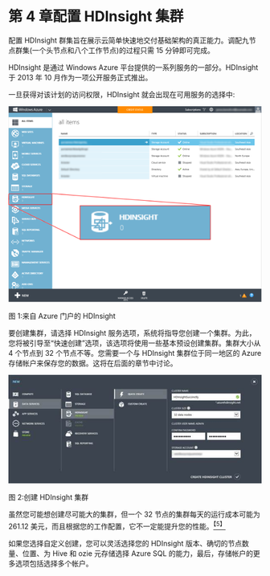 # 第 4 章配置 HDInsight 集群

配置 HDInsight 群集旨在展示云简单快速地交付基础架构的真正能力。调配九节点群集(一个头节点和八个工作节点)的过程只需 15 分钟即可完成。

HDInsight 是通过 Windows Azure 平台提供的一系列服务的一部分。HDInsight 于 2013 年 10 月作为一项公开服务正式推出。

一旦获得对该计划的访问权限，HDInsight 就会出现在可用服务的选择中:

![](img/image001.png)

图 1:来自 Azure 门户的 HDInsight

要创建集群，请选择 HDInsight 服务选项，系统将指导您创建一个集群。为此，您将被引导至“快速创建”选项，该选项将使用一些基本预设创建集群。集群大小从 4 个节点到 32 个节点不等。您需要一个与 HDInsight 集群位于同一地区的 Azure 存储帐户来保存您的数据。这将在后面的章节中讨论。

![](img/image002.jpg)

图 2:创建 HDInsight 集群

虽然您可能想创建尽可能大的集群，但一个 32 节点的集群每天的运行成本可能为 261.12 美元，而且根据您的工作配置，它不一定能提升您的性能。[<sup>【5】</sup>](12.html#_ftn5)

如果您选择自定义创建，您可以灵活选择您的 HDInsight 版本、确切的节点数量、位置、为 Hive 和 ozie 元存储选择 Azure SQL 的能力，最后，存储帐户的更多选项包括选择多个帐户。